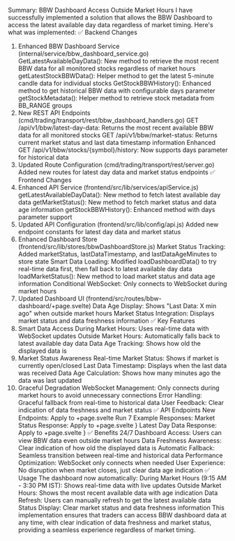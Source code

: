 Summary: BBW Dashboard Access Outside Market Hours
I have successfully implemented a solution that allows the BBW Dashboard to access the latest available day data regardless of market timing. Here's what was implemented:
✅ Backend Changes
1. Enhanced BBW Dashboard Service (internal/service/bbw_dashboard_service.go)
GetLatestAvailableDayData(): New method to retrieve the most recent BBW data for all monitored stocks regardless of market hours
getLatestStockBBWData(): Helper method to get the latest 5-minute candle data for individual stocks
GetStockBBWHistory(): Enhanced method to get historical BBW data with configurable days parameter
getStockMetadata(): Helper method to retrieve stock metadata from BB_RANGE groups
2. New REST API Endpoints (cmd/trading/transport/rest/bbw_dashboard_handlers.go)
GET /api/v1/bbw/latest-day-data: Returns the most recent available BBW data for all monitored stocks
GET /api/v1/bbw/market-status: Returns current market status and last data timestamp information
Enhanced GET /api/v1/bbw/stocks/{symbol}/history: Now supports days parameter for historical data
3. Updated Route Configuration (cmd/trading/transport/rest/server.go)
Added new routes for latest day data and market status endpoints
✅ Frontend Changes
1. Enhanced API Service (frontend/src/lib/services/apiService.js)
getLatestAvailableDayData(): New method to fetch latest available day data
getMarketStatus(): New method to fetch market status and data age information
getStockBBWHistory(): Enhanced method with days parameter support
2. Updated API Configuration (frontend/src/lib/config/api.js)
Added new endpoint constants for latest day data and market status
3. Enhanced Dashboard Store (frontend/src/lib/stores/bbwDashboardStore.js)
Market Status Tracking: Added marketStatus, lastDataTimestamp, and lastDataAgeMinutes to store state
Smart Data Loading: Modified loadDashboardData() to try real-time data first, then fall back to latest available day data
loadMarketStatus(): New method to load market status and data age information
Conditional WebSocket: Only connects to WebSocket during market hours
4. Updated Dashboard UI (frontend/src/routes/bbw-dashboard/+page.svelte)
Data Age Display: Shows "Last Data: X min ago" when outside market hours
Market Status Integration: Displays market status and data freshness information
✅ Key Features
1. Smart Data Access
During Market Hours: Uses real-time data with WebSocket updates
Outside Market Hours: Automatically falls back to latest available day data
Data Age Tracking: Shows how old the displayed data is
2. Market Status Awareness
Real-time Market Status: Shows if market is currently open/closed
Last Data Timestamp: Displays when the last data was received
Data Age Calculation: Shows how many minutes ago the data was last updated
3. Graceful Degradation
WebSocket Management: Only connects during market hours to avoid unnecessary connections
Error Handling: Graceful fallback from real-time to historical data
User Feedback: Clear indication of data freshness and market status
✅ API Endpoints
New Endpoints:
Apply to +page.svelte
Run
7
Example Responses:
Market Status Response:
Apply to +page.svelte
}
Latest Day Data Response:
Apply to +page.svelte
}
✅ Benefits
24/7 Dashboard Access: Users can view BBW data even outside market hours
Data Freshness Awareness: Clear indication of how old the displayed data is
Automatic Fallback: Seamless transition between real-time and historical data
Performance Optimization: WebSocket only connects when needed
User Experience: No disruption when market closes, just clear data age indication
✅ Usage
The dashboard now automatically:
During Market Hours (9:15 AM - 3:30 PM IST): Shows real-time data with live updates
Outside Market Hours: Shows the most recent available data with age indication
Data Refresh: Users can manually refresh to get the latest available data
Status Display: Clear market status and data freshness information
This implementation ensures that traders can access BBW dashboard data at any time, with clear indication of data freshness and market status, providing a seamless experience regardless of market timing.
